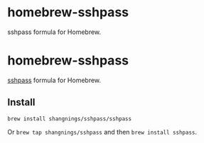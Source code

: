 # homebrew-sshpass
sshpass formula for Homebrew.

# homebrew-sshpass
[sshpass](https://sourceforge.net/projects/sshpass/) formula for Homebrew.

## Install

```
brew install shangnings/sshpass/sshpass
```

Or `brew tap shangnings/sshpass` and then `brew install sshpass`.
